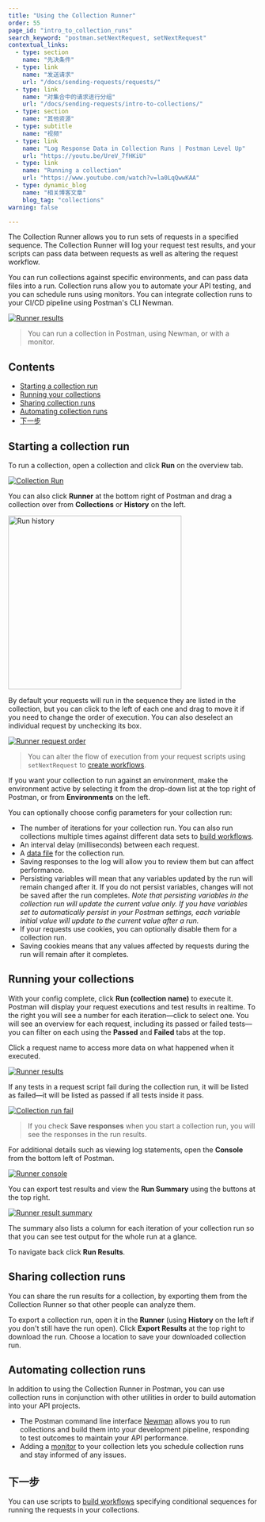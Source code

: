```yaml
---
title: "Using the Collection Runner"
order: 55
page_id: "intro_to_collection_runs"
search_keyword: "postman.setNextRequest, setNextRequest"
contextual_links:
  - type: section
    name: "先决条件"
  - type: link
    name: "发送请求"
    url: "/docs/sending-requests/requests/"
  - type: link
    name: "对集合中的请求进行分组"
    url: "/docs/sending-requests/intro-to-collections/"
  - type: section
    name: "其他资源"
  - type: subtitle
    name: "视频"
  - type: link
    name: "Log Response Data in Collection Runs | Postman Level Up"
    url: "https://youtu.be/UreV_7fHKiU"
  - type: link
    name: "Running a collection"
    url: "https://www.youtube.com/watch?v=la0LqQwwKAA"
  - type: dynamic_blog
    name: "相关博客文章"
    blog_tag: "collections"
warning: false

---
```


The Collection Runner allows you to run sets of requests in a specified sequence. The Collection Runner will log your request test results, and your scripts can pass data between requests as well as altering the request workflow.

You can run collections against specific environments, and can pass data files into a run. Collection runs allow you to automate your API testing, and you can schedule runs using monitors. You can integrate collection runs to your CI/CD pipeline using Postman's CLI Newman.

[![Runner results](https://assets.postman.com/postman-docs/runner-overview-v8.jpg)](https://assets.postman.com/postman-docs/runner-overview-v8.jpg)

> You can run a collection in Postman, using Newman, or with a monitor.

## Contents

* [Starting a collection run](#starting-a-collection-run)
* [Running your collections](#running-your-collections)
* [Sharing collection runs](#sharing-collection-runs)
* [Automating collection runs](#automating-collection-runs)
* [下一步](#next-steps)

## Starting a collection run

To run a collection, open a collection and click __Run__ on the overview tab.

[![Collection Run](https://assets.postman.com/postman-docs/collection-run-button-v8.jpg)](https://assets.postman.com/postman-docs/collection-run-button-v8.jpg)

You can also click __Runner__ at the bottom right of Postman and drag a collection over from __Collections__ or __History__ on the left.

<img alt="Run history" src="https://assets.postman.com/postman-docs/run-history-v8.jpg" width="350px"/>

By default your requests will run in the sequence they are listed in the collection, but you can click to the left of each one and drag to move it if you need to change the order of execution. You can also deselect an individual request by unchecking its box.

[![Runner request order](https://assets.postman.com/postman-docs/runner-order-v8.jpg)](https://assets.postman.com/postman-docs/runner-order-v8.jpg)

> You can alter the flow of execution from your request scripts using `setNextRequest` to [create workflows](/docs/running-collections/building-workflows/).

If you want your collection to run against an environment, make the environment active by selecting it from the drop-down list at the top right of Postman, or from __Environments__ on the left.

You can optionally choose config parameters for your collection run:

* The number of iterations for your collection run. You can also run collections multiple times against different data sets to [build workflows](/docs/running-collections/building-workflows/).
* An interval delay (milliseconds) between each request.
* A [data file](/docs/running-collections/working-with-data-files/) for the collection run.
* Saving responses to the log will allow you to review them but can affect performance.
* Persisting variables will mean that any variables updated by the run will remain changed after it. If you do not persist variables, changes will not be saved after the run completes. _Note that persisting variables in the collection run will update the current value only. If you have variables set to automatically persist in your Postman settings, each variable initial value will update to the current value after a run._
* If your requests use cookies, you can optionally disable them for a collection run.
* Saving cookies means that any values affected by requests during the run will remain after it completes.

## Running your collections

With your config complete, click __Run (collection name)__ to execute it. Postman will display your request executions and test results in realtime. To the right you will see a number for each iteration—click to select one. You will see an overview for each request, including its passed or failed tests—you can filter on each using the __Passed__ and __Failed__ tabs at the top.

Click a request name to access more data on what happened when it executed.

[![Runner results](https://assets.postman.com/postman-docs/runner-results-v8.jpg)](https://assets.postman.com/postman-docs/runner-results-v8.jpg)

If any tests in a request script fail during the collection run, it will be listed as failed—it will be listed as passed if all tests inside it pass.

[![Collection run fail](https://assets.postman.com/postman-docs/run-fail-v8.jpg)](https://assets.postman.com/postman-docs/run-fail-v8.jpg)

> If you check __Save responses__ when you start a collection run, you will see the responses in the run results.

For additional details such as viewing log statements, open the __Console__ from the bottom left of Postman.

[![Runner console](https://assets.postman.com/postman-docs/run-console-v8.jpg)](https://assets.postman.com/postman-docs/run-console-v8.jpg)

You can export test results and view the __Run Summary__ using the buttons at the top right.

[![Runner result summary](https://assets.postman.com/postman-docs/run-overview-v8.jpg)](https://assets.postman.com/postman-docs/run-overview-v8.jpg)

The summary also lists a column for each iteration of your collection run so that you can see test output for the whole run at a glance.

To navigate back click __Run Results__.

## Sharing collection runs

You can share the run results for a collection, by exporting them from the Collection Runner so that other people can analyze them.

To export a collection run, open it in the __Runner__ (using __History__ on the left if you don't still have the run open). Click __Export Results__ at the top right to download the run. Choose a location to save your downloaded collection run.

## Automating collection runs

In addition to using the Collection Runner in Postman, you can use collection runs in conjunction with other utilities in order to build automation into your API projects.

* The Postman command line interface [Newman](/docs/running-collections/using-newman-cli/command-line-integration-with-newman/) allows you to run collections and build them into your development pipeline, responding to test outcomes to maintain your API performance.
* Adding a [monitor](/docs/designing-and-developing-your-api/monitoring-your-api/intro-monitors/) to your collection lets you schedule collection runs and stay informed of any issues.

## 下一步

You can use scripts to [build workflows](/docs/running-collections/building-workflows/) specifying conditional sequences for running the requests in your collections.
